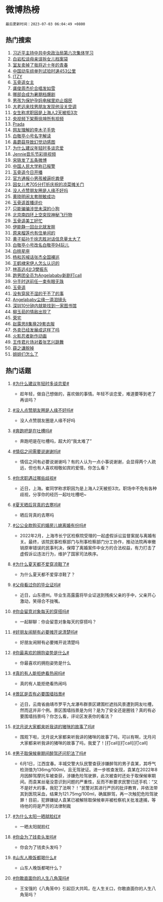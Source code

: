 # 微博热榜

`最后更新时间：2023-07-03 06:04:49 +0800`

## 热门搜索

1. [习近平主持中共中央政治局第六次集体学习](https://m.weibo.cn/search?containerid=100103type%3D1%26t%3D10%26q%3D%23%E4%B9%A0%E8%BF%91%E5%B9%B3%E4%B8%BB%E6%8C%81%E4%B8%AD%E5%85%B1%E4%B8%AD%E5%A4%AE%E6%94%BF%E6%B2%BB%E5%B1%80%E7%AC%AC%E5%85%AD%E6%AC%A1%E9%9B%86%E4%BD%93%E5%AD%A6%E4%B9%A0%23&stream_entry_id=51&isnewpage=1&extparam=seat%3D1%26pos%3D0%26dgr%3D0%26stream_entry_id%3D51%26c_type%3D51%26filter_type%3Drealtimehot%26cate%3D10103%26display_time%3D1688335488%26pre_seqid%3D168833548831902721692&luicode=10000011&lfid=106003type%253D25%2526t%253D3%2526disable_hot%253D1%2526filter_type%253Drealtimehot)
1. [白岩松谈母亲误拆女儿档案袋](https://m.weibo.cn/search?containerid=100103type%3D1%26t%3D10%26q%3D%23%E7%99%BD%E5%B2%A9%E6%9D%BE%E8%B0%88%E6%AF%8D%E4%BA%B2%E8%AF%AF%E6%8B%86%E5%A5%B3%E5%84%BF%E6%A1%A3%E6%A1%88%E8%A2%8B%23&stream_entry_id=31&isnewpage=1&extparam=seat%3D1%26pos%3D0%26dgr%3D0%26stream_entry_id%3D31%26q%3D%2523%25E7%2599%25BD%25E5%25B2%25A9%25E6%259D%25BE%25E8%25B0%2588%25E6%25AF%258D%25E4%25BA%25B2%25E8%25AF%25AF%25E6%258B%2586%25E5%25A5%25B3%25E5%2584%25BF%25E6%25A1%25A3%25E6%25A1%2588%25E8%25A2%258B%2523%26filter_type%3Drealtimehot%26flag%3D32768%26band_rank%3D1%26lcate%3D5001%26c_type%3D31%26realpos%3D1%26cate%3D5001%26display_time%3D1688335488%26pre_seqid%3D168833548831902721692&luicode=10000011&lfid=106003type%253D25%2526t%253D3%2526disable_hot%253D1%2526filter_type%253Drealtimehot)
1. [室友卖掉了我将近十年的青春](https://m.weibo.cn/search?containerid=100103type%3D1%26t%3D10%26q%3D%23%E5%AE%A4%E5%8F%8B%E5%8D%96%E6%8E%89%E4%BA%86%E6%88%91%E5%B0%86%E8%BF%91%E5%8D%81%E5%B9%B4%E7%9A%84%E9%9D%92%E6%98%A5%23&stream_entry_id=31&isnewpage=1&extparam=seat%3D1%26pos%3D1%26dgr%3D0%26stream_entry_id%3D31%26q%3D%2523%25E5%25AE%25A4%25E5%258F%258B%25E5%258D%2596%25E6%258E%2589%25E4%25BA%2586%25E6%2588%2591%25E5%25B0%2586%25E8%25BF%2591%25E5%258D%2581%25E5%25B9%25B4%25E7%259A%2584%25E9%259D%2592%25E6%2598%25A5%2523%26filter_type%3Drealtimehot%26flag%3D2%26band_rank%3D2%26lcate%3D5001%26c_type%3D31%26realpos%3D2%26cate%3D5001%26display_time%3D1688335488%26pre_seqid%3D168833548831902721692&luicode=10000011&lfid=106003type%253D25%2526t%253D3%2526disable_hot%253D1%2526filter_type%253Drealtimehot)
1. [中国动车组单列试验时速453公里](https://m.weibo.cn/search?containerid=100103type%3D1%26t%3D10%26q%3D%23%E4%B8%AD%E5%9B%BD%E5%8A%A8%E8%BD%A6%E7%BB%84%E5%8D%95%E5%88%97%E8%AF%95%E9%AA%8C%E6%97%B6%E9%80%9F453%E5%85%AC%E9%87%8C%23&stream_entry_id=31&isnewpage=1&extparam=seat%3D1%26pos%3D2%26dgr%3D0%26stream_entry_id%3D31%26q%3D%2523%25E4%25B8%25AD%25E5%259B%25BD%25E5%258A%25A8%25E8%25BD%25A6%25E7%25BB%2584%25E5%258D%2595%25E5%2588%2597%25E8%25AF%2595%25E9%25AA%258C%25E6%2597%25B6%25E9%2580%259F453%25E5%2585%25AC%25E9%2587%258C%2523%26filter_type%3Drealtimehot%26flag%3D0%26band_rank%3D3%26lcate%3D5001%26c_type%3D31%26realpos%3D3%26cate%3D5001%26display_time%3D1688335488%26pre_seqid%3D168833548831902721692&luicode=10000011&lfid=106003type%253D25%2526t%253D3%2526disable_hot%253D1%2526filter_type%253Drealtimehot)
1. [ITZY](https://m.weibo.cn/search?containerid=100103type%3D1%26t%3D10%26q%3DITZY&stream_entry_id=31&isnewpage=1&extparam=seat%3D1%26pos%3D3%26dgr%3D0%26stream_entry_id%3D31%26q%3DITZY%26filter_type%3Drealtimehot%26flag%3D16%26band_rank%3D4%26lcate%3D5001%26c_type%3D31%26realpos%3D4%26cate%3D5001%26display_time%3D1688335488%26pre_seqid%3D168833548831902721692&luicode=10000011&lfid=106003type%253D25%2526t%253D3%2526disable_hot%253D1%2526filter_type%253Drealtimehot)
1. [玉骨遥女主](https://m.weibo.cn/search?containerid=100103type%3D1%26t%3D10%26q%3D%23%E7%8E%89%E9%AA%A8%E9%81%A5%E5%A5%B3%E4%B8%BB%23&stream_entry_id=31&isnewpage=1&extparam=seat%3D1%26pos%3D4%26dgr%3D0%26stream_entry_id%3D31%26q%3D%2523%25E7%258E%2589%25E9%25AA%25A8%25E9%2581%25A5%25E5%25A5%25B3%25E4%25B8%25BB%2523%26filter_type%3Drealtimehot%26flag%3D0%26band_rank%3D5%26lcate%3D5001%26c_type%3D31%26realpos%3D5%26cate%3D5001%26display_time%3D1688335488%26pre_seqid%3D168833548831902721692&luicode=10000011&lfid=106003type%253D25%2526t%253D3%2526disable_hot%253D1%2526filter_type%253Drealtimehot)
1. [龚俊周杰伦合唱发如雪](https://m.weibo.cn/search?containerid=100103type%3D1%26t%3D10%26q%3D%23%E9%BE%9A%E4%BF%8A%E5%91%A8%E6%9D%B0%E4%BC%A6%E5%90%88%E5%94%B1%E5%8F%91%E5%A6%82%E9%9B%AA%23&stream_entry_id=31&isnewpage=1&extparam=seat%3D1%26pos%3D5%26dgr%3D0%26stream_entry_id%3D31%26q%3D%2523%25E9%25BE%259A%25E4%25BF%258A%25E5%2591%25A8%25E6%259D%25B0%25E4%25BC%25A6%25E5%2590%2588%25E5%2594%25B1%25E5%258F%2591%25E5%25A6%2582%25E9%259B%25AA%2523%26filter_type%3Drealtimehot%26flag%3D16%26band_rank%3D6%26lcate%3D5001%26c_type%3D31%26realpos%3D6%26cate%3D5001%26display_time%3D1688335488%26pre_seqid%3D168833548831902721692&luicode=10000011&lfid=106003type%253D25%2526t%253D3%2526disable_hot%253D1%2526filter_type%253Drealtimehot)
1. [哪部会成为暑期档爆剧](https://m.weibo.cn/search?containerid=100103type%3D1%26t%3D10%26q%3D%23%E5%93%AA%E9%83%A8%E4%BC%9A%E6%88%90%E4%B8%BA%E6%9A%91%E6%9C%9F%E6%A1%A3%E7%88%86%E5%89%A7%23&stream_entry_id=31&isnewpage=1&extparam=seat%3D1%26pos%3D6%26dgr%3D0%26stream_entry_id%3D31%26q%3D%2523%25E5%2593%25AA%25E9%2583%25A8%25E4%25BC%259A%25E6%2588%2590%25E4%25B8%25BA%25E6%259A%2591%25E6%259C%259F%25E6%25A1%25A3%25E7%2588%2586%25E5%2589%25A7%2523%26filter_type%3Drealtimehot%26flag%3D0%26band_rank%3D7%26lcate%3D5001%26c_type%3D31%26realpos%3D7%26cate%3D5001%26display_time%3D1688335488%26pre_seqid%3D168833548831902721692&luicode=10000011&lfid=106003type%253D25%2526t%253D3%2526disable_hot%253D1%2526filter_type%253Drealtimehot)
1. [男孩为保护孕妈电梯里劝止烟民](https://m.weibo.cn/search?containerid=100103type%3D1%26t%3D10%26q%3D%23%E7%94%B7%E5%AD%A9%E4%B8%BA%E4%BF%9D%E6%8A%A4%E5%AD%95%E5%A6%88%E7%94%B5%E6%A2%AF%E9%87%8C%E5%8A%9D%E6%AD%A2%E7%83%9F%E6%B0%91%23&stream_entry_id=31&isnewpage=1&extparam=seat%3D1%26pos%3D7%26dgr%3D0%26stream_entry_id%3D31%26q%3D%2523%25E7%2594%25B7%25E5%25AD%25A9%25E4%25B8%25BA%25E4%25BF%259D%25E6%258A%25A4%25E5%25AD%2595%25E5%25A6%2588%25E7%2594%25B5%25E6%25A2%25AF%25E9%2587%258C%25E5%258A%259D%25E6%25AD%25A2%25E7%2583%259F%25E6%25B0%2591%2523%26filter_type%3Drealtimehot%26flag%3D32768%26band_rank%3D8%26lcate%3D5001%26c_type%3D31%26realpos%3D8%26cate%3D5001%26display_time%3D1688335488%26pre_seqid%3D168833548831902721692&luicode=10000011&lfid=106003type%253D25%2526t%253D3%2526disable_hot%253D1%2526filter_type%253Drealtimehot)
1. [大老远来找男朋友发现他没关空调](https://m.weibo.cn/search?containerid=100103type%3D1%26t%3D10%26q%3D%E5%A4%A7%E8%80%81%E8%BF%9C%E6%9D%A5%E6%89%BE%E7%94%B7%E6%9C%8B%E5%8F%8B%E5%8F%91%E7%8E%B0%E4%BB%96%E6%B2%A1%E5%85%B3%E7%A9%BA%E8%B0%83&stream_entry_id=31&isnewpage=1&extparam=seat%3D1%26pos%3D8%26dgr%3D0%26stream_entry_id%3D31%26q%3D%25E5%25A4%25A7%25E8%2580%2581%25E8%25BF%259C%25E6%259D%25A5%25E6%2589%25BE%25E7%2594%25B7%25E6%259C%258B%25E5%258F%258B%25E5%258F%2591%25E7%258E%25B0%25E4%25BB%2596%25E6%25B2%25A1%25E5%2585%25B3%25E7%25A9%25BA%25E8%25B0%2583%26filter_type%3Drealtimehot%26flag%3D0%26band_rank%3D9%26lcate%3D5001%26c_type%3D31%26realpos%3D9%26cate%3D5001%26display_time%3D1688335488%26pre_seqid%3D168833548831902721692&luicode=10000011&lfid=106003type%253D25%2526t%253D3%2526disable_hot%253D1%2526filter_type%253Drealtimehot)
1. [女生称求职因是上海人2天被拒3次](https://m.weibo.cn/search?containerid=100103type%3D1%26t%3D10%26q%3D%23%E5%A5%B3%E7%94%9F%E7%A7%B0%E6%B1%82%E8%81%8C%E5%9B%A0%E6%98%AF%E4%B8%8A%E6%B5%B7%E4%BA%BA2%E5%A4%A9%E8%A2%AB%E6%8B%923%E6%AC%A1%23&stream_entry_id=31&isnewpage=1&extparam=seat%3D1%26pos%3D9%26dgr%3D0%26stream_entry_id%3D31%26q%3D%2523%25E5%25A5%25B3%25E7%2594%259F%25E7%25A7%25B0%25E6%25B1%2582%25E8%2581%258C%25E5%259B%25A0%25E6%2598%25AF%25E4%25B8%258A%25E6%25B5%25B7%25E4%25BA%25BA2%25E5%25A4%25A9%25E8%25A2%25AB%25E6%258B%25923%25E6%25AC%25A1%2523%26filter_type%3Drealtimehot%26flag%3D0%26band_rank%3D10%26lcate%3D5001%26c_type%3D31%26realpos%3D10%26cate%3D5001%26display_time%3D1688335488%26pre_seqid%3D168833548831902721692&luicode=10000011&lfid=106003type%253D25%2526t%253D3%2526disable_hot%253D1%2526filter_type%253Drealtimehot)
1. [央视频下架蔡徐坤所有视频](https://m.weibo.cn/search?containerid=100103type%3D1%26t%3D10%26q%3D%23%E5%A4%AE%E8%A7%86%E9%A2%91%E4%B8%8B%E6%9E%B6%E8%94%A1%E5%BE%90%E5%9D%A4%E6%89%80%E6%9C%89%E8%A7%86%E9%A2%91%23&stream_entry_id=31&isnewpage=1&extparam=seat%3D1%26pos%3D10%26dgr%3D0%26stream_entry_id%3D31%26q%3D%2523%25E5%25A4%25AE%25E8%25A7%2586%25E9%25A2%2591%25E4%25B8%258B%25E6%259E%25B6%25E8%2594%25A1%25E5%25BE%2590%25E5%259D%25A4%25E6%2589%2580%25E6%259C%2589%25E8%25A7%2586%25E9%25A2%2591%2523%26filter_type%3Drealtimehot%26flag%3D2%26band_rank%3D11%26lcate%3D5001%26c_type%3D31%26realpos%3D11%26cate%3D5001%26display_time%3D1688335488%26pre_seqid%3D168833548831902721692&luicode=10000011&lfid=106003type%253D25%2526t%253D3%2526disable_hot%253D1%2526filter_type%253Drealtimehot)
1. [Prada](https://m.weibo.cn/search?containerid=100103type%3D1%26t%3D10%26q%3D%23Prada%23&stream_entry_id=31&isnewpage=1&extparam=seat%3D1%26pos%3D11%26dgr%3D0%26stream_entry_id%3D31%26q%3D%2523Prada%2523%26filter_type%3Drealtimehot%26flag%3D2%26band_rank%3D12%26lcate%3D5001%26c_type%3D31%26realpos%3D12%26cate%3D5001%26display_time%3D1688335488%26pre_seqid%3D168833548831902721692&luicode=10000011&lfid=106003type%253D25%2526t%253D3%2526disable_hot%253D1%2526filter_type%253Drealtimehot)
1. [网友理解的李木子手势](https://m.weibo.cn/search?containerid=100103type%3D1%26t%3D10%26q%3D%23%E7%BD%91%E5%8F%8B%E7%90%86%E8%A7%A3%E7%9A%84%E6%9D%8E%E6%9C%A8%E5%AD%90%E6%89%8B%E5%8A%BF%23&stream_entry_id=31&isnewpage=1&extparam=seat%3D1%26pos%3D12%26dgr%3D0%26stream_entry_id%3D31%26q%3D%2523%25E7%25BD%2591%25E5%258F%258B%25E7%2590%2586%25E8%25A7%25A3%25E7%259A%2584%25E6%259D%258E%25E6%259C%25A8%25E5%25AD%2590%25E6%2589%258B%25E5%258A%25BF%2523%26filter_type%3Drealtimehot%26flag%3D2%26band_rank%3D13%26lcate%3D5001%26c_type%3D31%26realpos%3D13%26cate%3D5001%26display_time%3D1688335488%26pre_seqid%3D168833548831902721692&luicode=10000011&lfid=106003type%253D25%2526t%253D3%2526disable_hot%253D1%2526filter_type%253Drealtimehot)
1. [白敬亭小号名字解读](https://m.weibo.cn/search?containerid=100103type%3D1%26t%3D10%26q%3D%23%E7%99%BD%E6%95%AC%E4%BA%AD%E5%B0%8F%E5%8F%B7%E5%90%8D%E5%AD%97%E8%A7%A3%E8%AF%BB%23&stream_entry_id=31&isnewpage=1&extparam=seat%3D1%26pos%3D13%26dgr%3D0%26stream_entry_id%3D31%26q%3D%2523%25E7%2599%25BD%25E6%2595%25AC%25E4%25BA%25AD%25E5%25B0%258F%25E5%258F%25B7%25E5%2590%258D%25E5%25AD%2597%25E8%25A7%25A3%25E8%25AF%25BB%2523%26filter_type%3Drealtimehot%26flag%3D0%26band_rank%3D14%26lcate%3D5001%26c_type%3D31%26realpos%3D14%26cate%3D5001%26display_time%3D1688335488%26pre_seqid%3D168833548831902721692&luicode=10000011&lfid=106003type%253D25%2526t%253D3%2526disable_hot%253D1%2526filter_type%253Drealtimehot)
1. [毒蘑菇导致幻觉动感图](https://m.weibo.cn/search?containerid=100103type%3D1%26t%3D10%26q%3D%E6%AF%92%E8%98%91%E8%8F%87%E5%AF%BC%E8%87%B4%E5%B9%BB%E8%A7%89%E5%8A%A8%E6%84%9F%E5%9B%BE&stream_entry_id=31&isnewpage=1&extparam=seat%3D1%26pos%3D14%26dgr%3D0%26stream_entry_id%3D31%26q%3D%25E6%25AF%2592%25E8%2598%2591%25E8%258F%2587%25E5%25AF%25BC%25E8%2587%25B4%25E5%25B9%25BB%25E8%25A7%2589%25E5%258A%25A8%25E6%2584%259F%25E5%259B%25BE%26filter_type%3Drealtimehot%26flag%3D0%26band_rank%3D15%26lcate%3D5001%26c_type%3D31%26realpos%3D15%26cate%3D5001%26display_time%3D1688335488%26pre_seqid%3D168833548831902721692&luicode=10000011&lfid=106003type%253D25%2526t%253D3%2526disable_hot%253D1%2526filter_type%253Drealtimehot)
1. [为什么建议年轻时多谈恋爱](https://m.weibo.cn/search?containerid=100103type%3D1%26t%3D10%26q%3D%23%E4%B8%BA%E4%BB%80%E4%B9%88%E5%BB%BA%E8%AE%AE%E5%B9%B4%E8%BD%BB%E6%97%B6%E5%A4%9A%E8%B0%88%E6%81%8B%E7%88%B1%23&stream_entry_id=31&isnewpage=1&extparam=seat%3D1%26pos%3D15%26dgr%3D0%26stream_entry_id%3D31%26q%3D%2523%25E4%25B8%25BA%25E4%25BB%2580%25E4%25B9%2588%25E5%25BB%25BA%25E8%25AE%25AE%25E5%25B9%25B4%25E8%25BD%25BB%25E6%2597%25B6%25E5%25A4%259A%25E8%25B0%2588%25E6%2581%258B%25E7%2588%25B1%2523%26filter_type%3Drealtimehot%26flag%3D0%26band_rank%3D16%26lcate%3D5001%26c_type%3D31%26realpos%3D16%26cate%3D5001%26display_time%3D1688335488%26pre_seqid%3D168833548831902721692&luicode=10000011&lfid=106003type%253D25%2526t%253D3%2526disable_hot%253D1%2526filter_type%253Drealtimehot)
1. [Jennie音乐节彩排视频](https://m.weibo.cn/search?containerid=100103type%3D1%26t%3D10%26q%3D%23Jennie%E9%9F%B3%E4%B9%90%E8%8A%82%E5%BD%A9%E6%8E%92%E8%A7%86%E9%A2%91%23&stream_entry_id=31&isnewpage=1&extparam=seat%3D1%26pos%3D16%26dgr%3D0%26stream_entry_id%3D31%26q%3D%2523Jennie%25E9%259F%25B3%25E4%25B9%2590%25E8%258A%2582%25E5%25BD%25A9%25E6%258E%2592%25E8%25A7%2586%25E9%25A2%2591%2523%26filter_type%3Drealtimehot%26flag%3D0%26band_rank%3D17%26lcate%3D5001%26c_type%3D31%26realpos%3D17%26cate%3D5001%26display_time%3D1688335488%26pre_seqid%3D168833548831902721692&luicode=10000011&lfid=106003type%253D25%2526t%253D3%2526disable_hot%253D1%2526filter_type%253Drealtimehot)
1. [宋轶发了五条微博](https://m.weibo.cn/search?containerid=100103type%3D1%26t%3D10%26q%3D%23%E5%AE%8B%E8%BD%B6%E5%8F%91%E4%BA%86%E4%BA%94%E6%9D%A1%E5%BE%AE%E5%8D%9A%23&stream_entry_id=31&isnewpage=1&extparam=seat%3D1%26pos%3D17%26dgr%3D0%26stream_entry_id%3D31%26q%3D%2523%25E5%25AE%258B%25E8%25BD%25B6%25E5%258F%2591%25E4%25BA%2586%25E4%25BA%2594%25E6%259D%25A1%25E5%25BE%25AE%25E5%258D%259A%2523%26filter_type%3Drealtimehot%26flag%3D0%26band_rank%3D18%26lcate%3D5001%26c_type%3D31%26realpos%3D18%26cate%3D5001%26display_time%3D1688335488%26pre_seqid%3D168833548831902721692&luicode=10000011&lfid=106003type%253D25%2526t%253D3%2526disable_hot%253D1%2526filter_type%253Drealtimehot)
1. [中国人民大学称已报警](https://m.weibo.cn/search?containerid=100103type%3D1%26t%3D10%26q%3D%23%E4%B8%AD%E5%9B%BD%E4%BA%BA%E6%B0%91%E5%A4%A7%E5%AD%A6%E7%A7%B0%E5%B7%B2%E6%8A%A5%E8%AD%A6%23&stream_entry_id=31&isnewpage=1&extparam=seat%3D1%26pos%3D18%26dgr%3D0%26stream_entry_id%3D31%26q%3D%2523%25E4%25B8%25AD%25E5%259B%25BD%25E4%25BA%25BA%25E6%25B0%2591%25E5%25A4%25A7%25E5%25AD%25A6%25E7%25A7%25B0%25E5%25B7%25B2%25E6%258A%25A5%25E8%25AD%25A6%2523%26filter_type%3Drealtimehot%26flag%3D0%26band_rank%3D19%26lcate%3D5001%26c_type%3D31%26realpos%3D19%26cate%3D5001%26display_time%3D1688335488%26pre_seqid%3D168833548831902721692&luicode=10000011&lfid=106003type%253D25%2526t%253D3%2526disable_hot%253D1%2526filter_type%253Drealtimehot)
1. [玉骨遥今日开播](https://m.weibo.cn/search?containerid=100103type%3D1%26t%3D10%26q%3D%23%E7%8E%89%E9%AA%A8%E9%81%A5%E4%BB%8A%E6%97%A5%E5%BC%80%E6%92%AD%23&stream_entry_id=31&isnewpage=1&extparam=seat%3D1%26pos%3D19%26dgr%3D0%26stream_entry_id%3D31%26q%3D%2523%25E7%258E%2589%25E9%25AA%25A8%25E9%2581%25A5%25E4%25BB%258A%25E6%2597%25A5%25E5%25BC%2580%25E6%2592%25AD%2523%26filter_type%3Drealtimehot%26flag%3D0%26band_rank%3D20%26lcate%3D5001%26c_type%3D31%26realpos%3D20%26cate%3D5001%26display_time%3D1688335488%26pre_seqid%3D168833548831902721692&luicode=10000011&lfid=106003type%253D25%2526t%253D3%2526disable_hot%253D1%2526filter_type%253Drealtimehot)
1. [官方通报小男孩被逼吃粪便](https://m.weibo.cn/search?containerid=100103type%3D1%26t%3D10%26q%3D%23%E5%AE%98%E6%96%B9%E9%80%9A%E6%8A%A5%E5%B0%8F%E7%94%B7%E5%AD%A9%E8%A2%AB%E9%80%BC%E5%90%83%E7%B2%AA%E4%BE%BF%23&stream_entry_id=31&isnewpage=1&extparam=seat%3D1%26pos%3D20%26dgr%3D0%26stream_entry_id%3D31%26q%3D%2523%25E5%25AE%2598%25E6%2596%25B9%25E9%2580%259A%25E6%258A%25A5%25E5%25B0%258F%25E7%2594%25B7%25E5%25AD%25A9%25E8%25A2%25AB%25E9%2580%25BC%25E5%2590%2583%25E7%25B2%25AA%25E4%25BE%25BF%2523%26filter_type%3Drealtimehot%26flag%3D2%26band_rank%3D21%26lcate%3D5001%26c_type%3D31%26realpos%3D21%26cate%3D5001%26display_time%3D1688335488%26pre_seqid%3D168833548831902721692&luicode=10000011&lfid=106003type%253D25%2526t%253D3%2526disable_hot%253D1%2526filter_type%253Drealtimehot)
1. [因女儿考705分打折庆祝的凉菜摊关门](https://m.weibo.cn/search?containerid=100103type%3D1%26t%3D10%26q%3D%23%E5%9B%A0%E5%A5%B3%E5%84%BF%E8%80%83705%E5%88%86%E6%89%93%E6%8A%98%E5%BA%86%E7%A5%9D%E7%9A%84%E5%87%89%E8%8F%9C%E6%91%8A%E5%85%B3%E9%97%A8%23&stream_entry_id=31&isnewpage=1&extparam=seat%3D1%26pos%3D21%26dgr%3D0%26stream_entry_id%3D31%26q%3D%2523%25E5%259B%25A0%25E5%25A5%25B3%25E5%2584%25BF%25E8%2580%2583705%25E5%2588%2586%25E6%2589%2593%25E6%258A%2598%25E5%25BA%2586%25E7%25A5%259D%25E7%259A%2584%25E5%2587%2589%25E8%258F%259C%25E6%2591%258A%25E5%2585%25B3%25E9%2597%25A8%2523%26filter_type%3Drealtimehot%26flag%3D0%26band_rank%3D22%26lcate%3D5001%26c_type%3D31%26realpos%3D22%26cate%3D5001%26display_time%3D1688335488%26pre_seqid%3D168833548831902721692&luicode=10000011&lfid=106003type%253D25%2526t%253D3%2526disable_hot%253D1%2526filter_type%253Drealtimehot)
1. [没人点赞朋友圈是人缘不好吗](https://m.weibo.cn/search?containerid=100103type%3D1%26t%3D10%26q%3D%23%E6%B2%A1%E4%BA%BA%E7%82%B9%E8%B5%9E%E6%9C%8B%E5%8F%8B%E5%9C%88%E6%98%AF%E4%BA%BA%E7%BC%98%E4%B8%8D%E5%A5%BD%E5%90%97%23&stream_entry_id=31&isnewpage=1&extparam=seat%3D1%26pos%3D22%26dgr%3D0%26stream_entry_id%3D31%26q%3D%2523%25E6%25B2%25A1%25E4%25BA%25BA%25E7%2582%25B9%25E8%25B5%259E%25E6%259C%258B%25E5%258F%258B%25E5%259C%2588%25E6%2598%25AF%25E4%25BA%25BA%25E7%25BC%2598%25E4%25B8%258D%25E5%25A5%25BD%25E5%2590%2597%2523%26filter_type%3Drealtimehot%26flag%3D0%26band_rank%3D23%26lcate%3D5001%26c_type%3D31%26realpos%3D23%26cate%3D5001%26display_time%3D1688335488%26pre_seqid%3D168833548831902721692&luicode=10000011&lfid=106003type%253D25%2526t%253D3%2526disable_hot%253D1%2526filter_type%253Drealtimehot)
1. [黄晓明闹太套脱敏成功](https://m.weibo.cn/search?containerid=100103type%3D1%26t%3D10%26q%3D%23%E9%BB%84%E6%99%93%E6%98%8E%E9%97%B9%E5%A4%AA%E5%A5%97%E8%84%B1%E6%95%8F%E6%88%90%E5%8A%9F%23&stream_entry_id=31&isnewpage=1&extparam=seat%3D1%26pos%3D23%26dgr%3D0%26stream_entry_id%3D31%26q%3D%2523%25E9%25BB%2584%25E6%2599%2593%25E6%2598%258E%25E9%2597%25B9%25E5%25A4%25AA%25E5%25A5%2597%25E8%2584%25B1%25E6%2595%258F%25E6%2588%2590%25E5%258A%259F%2523%26filter_type%3Drealtimehot%26flag%3D2%26band_rank%3D24%26lcate%3D5001%26c_type%3D31%26realpos%3D24%26cate%3D5001%26display_time%3D1688335488%26pre_seqid%3D168833548831902721692&luicode=10000011&lfid=106003type%253D25%2526t%253D3%2526disable_hot%253D1%2526filter_type%253Drealtimehot)
1. [玉骨遥首播评价](https://m.weibo.cn/search?containerid=100103type%3D1%26t%3D10%26q%3D%23%E7%8E%89%E9%AA%A8%E9%81%A5%E9%A6%96%E6%92%AD%E8%AF%84%E4%BB%B7%23&stream_entry_id=31&isnewpage=1&extparam=seat%3D1%26pos%3D24%26dgr%3D0%26stream_entry_id%3D31%26q%3D%2523%25E7%258E%2589%25E9%25AA%25A8%25E9%2581%25A5%25E9%25A6%2596%25E6%2592%25AD%25E8%25AF%2584%25E4%25BB%25B7%2523%26filter_type%3Drealtimehot%26flag%3D0%26band_rank%3D25%26lcate%3D5001%26c_type%3D31%26realpos%3D25%26cate%3D5001%26display_time%3D1688335488%26pre_seqid%3D168833548831902721692&luicode=10000011&lfid=106003type%253D25%2526t%253D3%2526disable_hot%253D1%2526filter_type%253Drealtimehot)
1. [只能骗骗涉世未深的小狗](https://m.weibo.cn/search?containerid=100103type%3D1%26t%3D10%26q%3D%E5%8F%AA%E8%83%BD%E9%AA%97%E9%AA%97%E6%B6%89%E4%B8%96%E6%9C%AA%E6%B7%B1%E7%9A%84%E5%B0%8F%E7%8B%97&stream_entry_id=31&isnewpage=1&extparam=seat%3D1%26pos%3D25%26dgr%3D0%26stream_entry_id%3D31%26q%3D%25E5%258F%25AA%25E8%2583%25BD%25E9%25AA%2597%25E9%25AA%2597%25E6%25B6%2589%25E4%25B8%2596%25E6%259C%25AA%25E6%25B7%25B1%25E7%259A%2584%25E5%25B0%258F%25E7%258B%2597%26filter_type%3Drealtimehot%26flag%3D0%26band_rank%3D26%26lcate%3D5001%26c_type%3D31%26realpos%3D26%26cate%3D5001%26display_time%3D1688335488%26pre_seqid%3D168833548831902721692&luicode=10000011&lfid=106003type%253D25%2526t%253D3%2526disable_hot%253D1%2526filter_type%253Drealtimehot)
1. [北京南四环上空突现神秘飞行物](https://m.weibo.cn/search?containerid=100103type%3D1%26t%3D10%26q%3D%23%E5%8C%97%E4%BA%AC%E5%8D%97%E5%9B%9B%E7%8E%AF%E4%B8%8A%E7%A9%BA%E7%AA%81%E7%8E%B0%E7%A5%9E%E7%A7%98%E9%A3%9E%E8%A1%8C%E7%89%A9%23&stream_entry_id=31&isnewpage=1&extparam=seat%3D1%26pos%3D26%26dgr%3D0%26stream_entry_id%3D31%26q%3D%2523%25E5%258C%2597%25E4%25BA%25AC%25E5%258D%2597%25E5%259B%259B%25E7%258E%25AF%25E4%25B8%258A%25E7%25A9%25BA%25E7%25AA%2581%25E7%258E%25B0%25E7%25A5%259E%25E7%25A7%2598%25E9%25A3%259E%25E8%25A1%258C%25E7%2589%25A9%2523%26filter_type%3Drealtimehot%26flag%3D0%26band_rank%3D27%26lcate%3D5001%26c_type%3D31%26realpos%3D27%26cate%3D5001%26display_time%3D1688335488%26pre_seqid%3D168833548831902721692&luicode=10000011&lfid=106003type%253D25%2526t%253D3%2526disable_hot%253D1%2526filter_type%253Drealtimehot)
1. [玉骨遥美工好忙](https://m.weibo.cn/search?containerid=100103type%3D1%26t%3D10%26q%3D%23%E7%8E%89%E9%AA%A8%E9%81%A5%E7%BE%8E%E5%B7%A5%E5%A5%BD%E5%BF%99%23&stream_entry_id=31&isnewpage=1&extparam=seat%3D1%26pos%3D27%26dgr%3D0%26stream_entry_id%3D31%26q%3D%2523%25E7%258E%2589%25E9%25AA%25A8%25E9%2581%25A5%25E7%25BE%258E%25E5%25B7%25A5%25E5%25A5%25BD%25E5%25BF%2599%2523%26filter_type%3Drealtimehot%26flag%3D0%26band_rank%3D28%26lcate%3D5001%26c_type%3D31%26realpos%3D28%26cate%3D5001%26display_time%3D1688335488%26pre_seqid%3D168833548831902721692&luicode=10000011&lfid=106003type%253D25%2526t%253D3%2526disable_hot%253D1%2526filter_type%253Drealtimehot)
1. [伊能静一回台北就发胖](https://m.weibo.cn/search?containerid=100103type%3D1%26t%3D10%26q%3D%23%E4%BC%8A%E8%83%BD%E9%9D%99%E4%B8%80%E5%9B%9E%E5%8F%B0%E5%8C%97%E5%B0%B1%E5%8F%91%E8%83%96%23&stream_entry_id=31&isnewpage=1&extparam=seat%3D1%26pos%3D28%26dgr%3D0%26stream_entry_id%3D31%26q%3D%2523%25E4%25BC%258A%25E8%2583%25BD%25E9%259D%2599%25E4%25B8%2580%25E5%259B%259E%25E5%258F%25B0%25E5%258C%2597%25E5%25B0%25B1%25E5%258F%2591%25E8%2583%2596%2523%26filter_type%3Drealtimehot%26flag%3D0%26band_rank%3D29%26lcate%3D5001%26c_type%3D31%26realpos%3D29%26cate%3D5001%26display_time%3D1688335488%26pre_seqid%3D168833548831902721692&luicode=10000011&lfid=106003type%253D25%2526t%253D3%2526disable_hot%253D1%2526filter_type%253Drealtimehot)
1. [原来榴莲也有住单间的](https://m.weibo.cn/search?containerid=100103type%3D1%26t%3D10%26q%3D%23%E5%8E%9F%E6%9D%A5%E6%A6%B4%E8%8E%B2%E4%B9%9F%E6%9C%89%E4%BD%8F%E5%8D%95%E9%97%B4%E7%9A%84%23&stream_entry_id=31&isnewpage=1&extparam=seat%3D1%26pos%3D29%26dgr%3D0%26stream_entry_id%3D31%26q%3D%2523%25E5%258E%259F%25E6%259D%25A5%25E6%25A6%25B4%25E8%258E%25B2%25E4%25B9%259F%25E6%259C%2589%25E4%25BD%258F%25E5%258D%2595%25E9%2597%25B4%25E7%259A%2584%2523%26filter_type%3Drealtimehot%26flag%3D0%26band_rank%3D30%26lcate%3D5001%26c_type%3D31%26realpos%3D30%26cate%3D5001%26display_time%3D1688335488%26pre_seqid%3D168833548831902721692&luicode=10000011&lfid=106003type%253D25%2526t%253D3%2526disable_hot%253D1%2526filter_type%253Drealtimehot)
1. [黄子韬孙千徐志胜对话信息量太大了](https://m.weibo.cn/search?containerid=100103type%3D1%26t%3D10%26q%3D%23%E9%BB%84%E5%AD%90%E9%9F%AC%E5%AD%99%E5%8D%83%E5%BE%90%E5%BF%97%E8%83%9C%E5%AF%B9%E8%AF%9D%E4%BF%A1%E6%81%AF%E9%87%8F%E5%A4%AA%E5%A4%A7%E4%BA%86%23&stream_entry_id=31&isnewpage=1&extparam=seat%3D1%26pos%3D30%26dgr%3D0%26stream_entry_id%3D31%26q%3D%2523%25E9%25BB%2584%25E5%25AD%2590%25E9%259F%25AC%25E5%25AD%2599%25E5%258D%2583%25E5%25BE%2590%25E5%25BF%2597%25E8%2583%259C%25E5%25AF%25B9%25E8%25AF%259D%25E4%25BF%25A1%25E6%2581%25AF%25E9%2587%258F%25E5%25A4%25AA%25E5%25A4%25A7%25E4%25BA%2586%2523%26filter_type%3Drealtimehot%26flag%3D0%26band_rank%3D31%26lcate%3D5001%26c_type%3D31%26realpos%3D31%26cate%3D5001%26display_time%3D1688335488%26pre_seqid%3D168833548831902721692&luicode=10000011&lfid=106003type%253D25%2526t%253D3%2526disable_hot%253D1%2526filter_type%253Drealtimehot)
1. [白敬亭小号改名白敬亭94玩儿](https://m.weibo.cn/search?containerid=100103type%3D1%26t%3D10%26q%3D%23%E7%99%BD%E6%95%AC%E4%BA%AD%E5%B0%8F%E5%8F%B7%E6%94%B9%E5%90%8D%E7%99%BD%E6%95%AC%E4%BA%AD94%E7%8E%A9%E5%84%BF%23&stream_entry_id=31&isnewpage=1&extparam=seat%3D1%26pos%3D31%26dgr%3D0%26stream_entry_id%3D31%26q%3D%2523%25E7%2599%25BD%25E6%2595%25AC%25E4%25BA%25AD%25E5%25B0%258F%25E5%258F%25B7%25E6%2594%25B9%25E5%2590%258D%25E7%2599%25BD%25E6%2595%25AC%25E4%25BA%25AD94%25E7%258E%25A9%25E5%2584%25BF%2523%26filter_type%3Drealtimehot%26flag%3D0%26band_rank%3D32%26lcate%3D5001%26c_type%3D31%26realpos%3D32%26cate%3D5001%26display_time%3D1688335488%26pre_seqid%3D168833548831902721692&luicode=10000011&lfid=106003type%253D25%2526t%253D3%2526disable_hot%253D1%2526filter_type%253Drealtimehot)
1. [白桃星座](https://m.weibo.cn/search?containerid=100103type%3D1%26t%3D10%26q%3D%E7%99%BD%E6%A1%83%E6%98%9F%E5%BA%A7&stream_entry_id=31&isnewpage=1&extparam=seat%3D1%26pos%3D32%26dgr%3D0%26stream_entry_id%3D31%26q%3D%25E7%2599%25BD%25E6%25A1%2583%25E6%2598%259F%25E5%25BA%25A7%26filter_type%3Drealtimehot%26flag%3D0%26band_rank%3D33%26lcate%3D5001%26c_type%3D31%26realpos%3D33%26cate%3D5001%26display_time%3D1688335488%26pre_seqid%3D168833548831902721692&luicode=10000011&lfid=106003type%253D25%2526t%253D3%2526disable_hot%253D1%2526filter_type%253Drealtimehot)
1. [杨和苏喊话张杰全国裸巡](https://m.weibo.cn/search?containerid=100103type%3D1%26t%3D10%26q%3D%23%E6%9D%A8%E5%92%8C%E8%8B%8F%E5%96%8A%E8%AF%9D%E5%BC%A0%E6%9D%B0%E5%85%A8%E5%9B%BD%E8%A3%B8%E5%B7%A1%23&stream_entry_id=31&isnewpage=1&extparam=seat%3D1%26pos%3D33%26dgr%3D0%26stream_entry_id%3D31%26q%3D%2523%25E6%259D%25A8%25E5%2592%258C%25E8%258B%258F%25E5%2596%258A%25E8%25AF%259D%25E5%25BC%25A0%25E6%259D%25B0%25E5%2585%25A8%25E5%259B%25BD%25E8%25A3%25B8%25E5%25B7%25A1%2523%26filter_type%3Drealtimehot%26flag%3D0%26band_rank%3D34%26lcate%3D5001%26c_type%3D31%26realpos%3D34%26cate%3D5001%26display_time%3D1688335488%26pre_seqid%3D168833548831902721692&luicode=10000011&lfid=106003type%253D25%2526t%253D3%2526disable_hot%253D1%2526filter_type%253Drealtimehot)
1. [王鹤棣宋伊人怎么认识的](https://m.weibo.cn/search?containerid=100103type%3D1%26t%3D10%26q%3D%23%E7%8E%8B%E9%B9%A4%E6%A3%A3%E5%AE%8B%E4%BC%8A%E4%BA%BA%E6%80%8E%E4%B9%88%E8%AE%A4%E8%AF%86%E7%9A%84%23&stream_entry_id=31&isnewpage=1&extparam=seat%3D1%26pos%3D34%26dgr%3D0%26stream_entry_id%3D31%26q%3D%2523%25E7%258E%258B%25E9%25B9%25A4%25E6%25A3%25A3%25E5%25AE%258B%25E4%25BC%258A%25E4%25BA%25BA%25E6%2580%258E%25E4%25B9%2588%25E8%25AE%25A4%25E8%25AF%2586%25E7%259A%2584%2523%26filter_type%3Drealtimehot%26flag%3D0%26band_rank%3D35%26lcate%3D5001%26c_type%3D31%26realpos%3D35%26cate%3D5001%26display_time%3D1688335488%26pre_seqid%3D168833548831902721692&luicode=10000011&lfid=106003type%253D25%2526t%253D3%2526disable_hot%253D1%2526filter_type%253Drealtimehot)
1. [林高远4比3樊振东](https://m.weibo.cn/search?containerid=100103type%3D1%26t%3D10%26q%3D%23%E6%9E%97%E9%AB%98%E8%BF%9C4%E6%AF%943%E6%A8%8A%E6%8C%AF%E4%B8%9C%23&stream_entry_id=31&isnewpage=1&extparam=seat%3D1%26pos%3D35%26dgr%3D0%26stream_entry_id%3D31%26q%3D%2523%25E6%259E%2597%25E9%25AB%2598%25E8%25BF%259C4%25E6%25AF%25943%25E6%25A8%258A%25E6%258C%25AF%25E4%25B8%259C%2523%26filter_type%3Drealtimehot%26flag%3D0%26band_rank%3D36%26lcate%3D5001%26c_type%3D31%26realpos%3D36%26cate%3D5001%26display_time%3D1688335488%26pre_seqid%3D168833548831902721692&luicode=10000011&lfid=106003type%253D25%2526t%253D3%2526disable_hot%253D1%2526filter_type%253Drealtimehot)
1. [跑男团全员为Angelababy新剧打call](https://m.weibo.cn/search?containerid=100103type%3D1%26t%3D10%26q%3D%23%E8%B7%91%E7%94%B7%E5%9B%A2%E5%85%A8%E5%91%98%E4%B8%BAAngelababy%E6%96%B0%E5%89%A7%E6%89%93call%23&stream_entry_id=31&isnewpage=1&extparam=seat%3D1%26pos%3D36%26dgr%3D0%26stream_entry_id%3D31%26q%3D%2523%25E8%25B7%2591%25E7%2594%25B7%25E5%259B%25A2%25E5%2585%25A8%25E5%2591%2598%25E4%25B8%25BAAngelababy%25E6%2596%25B0%25E5%2589%25A7%25E6%2589%2593call%2523%26filter_type%3Drealtimehot%26flag%3D0%26band_rank%3D37%26lcate%3D5001%26c_type%3D31%26realpos%3D37%26cate%3D5001%26display_time%3D1688335488%26pre_seqid%3D168833548831902721692&luicode=10000011&lfid=106003type%253D25%2526t%253D3%2526disable_hot%253D1%2526filter_type%253Drealtimehot)
1. [分手时送前任一束有眼无珠](https://m.weibo.cn/search?containerid=100103type%3D1%26t%3D10%26q%3D%23%E5%88%86%E6%89%8B%E6%97%B6%E9%80%81%E5%89%8D%E4%BB%BB%E4%B8%80%E6%9D%9F%E6%9C%89%E7%9C%BC%E6%97%A0%E7%8F%A0%23&stream_entry_id=31&isnewpage=1&extparam=seat%3D1%26pos%3D37%26dgr%3D0%26stream_entry_id%3D31%26q%3D%2523%25E5%2588%2586%25E6%2589%258B%25E6%2597%25B6%25E9%2580%2581%25E5%2589%258D%25E4%25BB%25BB%25E4%25B8%2580%25E6%259D%259F%25E6%259C%2589%25E7%259C%25BC%25E6%2597%25A0%25E7%258F%25A0%2523%26filter_type%3Drealtimehot%26flag%3D0%26band_rank%3D38%26lcate%3D5001%26c_type%3D31%26realpos%3D38%26cate%3D5001%26display_time%3D1688335488%26pre_seqid%3D168833548831902721692&luicode=10000011&lfid=106003type%253D25%2526t%253D3%2526disable_hot%253D1%2526filter_type%253Drealtimehot)
1. [玉骨遥](https://m.weibo.cn/search?containerid=100103type%3D1%26t%3D10%26q%3D%E7%8E%89%E9%AA%A8%E9%81%A5&stream_entry_id=31&isnewpage=1&extparam=seat%3D1%26pos%3D38%26dgr%3D0%26stream_entry_id%3D31%26q%3D%25E7%258E%2589%25E9%25AA%25A8%25E9%2581%25A5%26filter_type%3Drealtimehot%26flag%3D0%26band_rank%3D39%26lcate%3D5001%26c_type%3D31%26realpos%3D39%26cate%3D5001%26display_time%3D1688335488%26pre_seqid%3D168833548831902721692&luicode=10000011&lfid=106003type%253D25%2526t%253D3%2526disable_hot%253D1%2526filter_type%253Drealtimehot)
1. [没有穿尿不湿的干不了的事](https://m.weibo.cn/search?containerid=100103type%3D1%26t%3D10%26q%3D%23%E6%B2%A1%E6%9C%89%E7%A9%BF%E5%B0%BF%E4%B8%8D%E6%B9%BF%E7%9A%84%E5%B9%B2%E4%B8%8D%E4%BA%86%E7%9A%84%E4%BA%8B%23&stream_entry_id=31&isnewpage=1&extparam=seat%3D1%26pos%3D39%26dgr%3D0%26stream_entry_id%3D31%26q%3D%2523%25E6%25B2%25A1%25E6%259C%2589%25E7%25A9%25BF%25E5%25B0%25BF%25E4%25B8%258D%25E6%25B9%25BF%25E7%259A%2584%25E5%25B9%25B2%25E4%25B8%258D%25E4%25BA%2586%25E7%259A%2584%25E4%25BA%258B%2523%26filter_type%3Drealtimehot%26flag%3D0%26band_rank%3D40%26lcate%3D5001%26c_type%3D31%26realpos%3D40%26cate%3D5001%26display_time%3D1688335488%26pre_seqid%3D168833548831902721692&luicode=10000011&lfid=106003type%253D25%2526t%253D3%2526disable_hot%253D1%2526filter_type%253Drealtimehot)
1. [Angelababy尘缘一滴泪镜头](https://m.weibo.cn/search?containerid=100103type%3D1%26t%3D10%26q%3D%23Angelababy%E5%B0%98%E7%BC%98%E4%B8%80%E6%BB%B4%E6%B3%AA%E9%95%9C%E5%A4%B4%23&stream_entry_id=31&isnewpage=1&extparam=seat%3D1%26pos%3D40%26dgr%3D0%26stream_entry_id%3D31%26q%3D%2523Angelababy%25E5%25B0%2598%25E7%25BC%2598%25E4%25B8%2580%25E6%25BB%25B4%25E6%25B3%25AA%25E9%2595%259C%25E5%25A4%25B4%2523%26filter_type%3Drealtimehot%26flag%3D1%26band_rank%3D41%26lcate%3D5001%26c_type%3D31%26realpos%3D41%26cate%3D5001%26display_time%3D1688335488%26pre_seqid%3D168833548831902721692&luicode=10000011&lfid=106003type%253D25%2526t%253D3%2526disable_hot%253D1%2526filter_type%253Drealtimehot)
1. [深圳10分钟内就能找到一家图书馆](https://m.weibo.cn/search?containerid=100103type%3D1%26t%3D10%26q%3D%23%E6%B7%B1%E5%9C%B310%E5%88%86%E9%92%9F%E5%86%85%E5%B0%B1%E8%83%BD%E6%89%BE%E5%88%B0%E4%B8%80%E5%AE%B6%E5%9B%BE%E4%B9%A6%E9%A6%86%23&stream_entry_id=31&isnewpage=1&extparam=seat%3D1%26pos%3D41%26dgr%3D0%26stream_entry_id%3D31%26q%3D%2523%25E6%25B7%25B1%25E5%259C%25B310%25E5%2588%2586%25E9%2592%259F%25E5%2586%2585%25E5%25B0%25B1%25E8%2583%25BD%25E6%2589%25BE%25E5%2588%25B0%25E4%25B8%2580%25E5%25AE%25B6%25E5%259B%25BE%25E4%25B9%25A6%25E9%25A6%2586%2523%26filter_type%3Drealtimehot%26flag%3D32768%26band_rank%3D42%26lcate%3D5001%26c_type%3D31%26realpos%3D42%26cate%3D5001%26display_time%3D1688335488%26pre_seqid%3D168833548831902721692&luicode=10000011&lfid=106003type%253D25%2526t%253D3%2526disable_hot%253D1%2526filter_type%253Drealtimehot)
1. [柳玉茹的情敌出现了](https://m.weibo.cn/search?containerid=100103type%3D1%26t%3D10%26q%3D%23%E6%9F%B3%E7%8E%89%E8%8C%B9%E7%9A%84%E6%83%85%E6%95%8C%E5%87%BA%E7%8E%B0%E4%BA%86%23&stream_entry_id=31&isnewpage=1&extparam=seat%3D1%26pos%3D42%26dgr%3D0%26stream_entry_id%3D31%26q%3D%2523%25E6%259F%25B3%25E7%258E%2589%25E8%258C%25B9%25E7%259A%2584%25E6%2583%2585%25E6%2595%258C%25E5%2587%25BA%25E7%258E%25B0%25E4%25BA%2586%2523%26filter_type%3Drealtimehot%26flag%3D0%26band_rank%3D43%26lcate%3D5001%26c_type%3D31%26realpos%3D43%26cate%3D5001%26display_time%3D1688335488%26pre_seqid%3D168833548831902721692&luicode=10000011&lfid=106003type%253D25%2526t%253D3%2526disable_hot%253D1%2526filter_type%253Drealtimehot)
1. [荣宅](https://m.weibo.cn/search?containerid=100103type%3D1%26t%3D10%26q%3D%E8%8D%A3%E5%AE%85&stream_entry_id=31&isnewpage=1&extparam=seat%3D1%26pos%3D43%26dgr%3D0%26stream_entry_id%3D31%26q%3D%25E8%258D%25A3%25E5%25AE%2585%26filter_type%3Drealtimehot%26flag%3D0%26band_rank%3D44%26lcate%3D5001%26c_type%3D31%26realpos%3D44%26cate%3D5001%26display_time%3D1688335488%26pre_seqid%3D168833548831902721692&luicode=10000011&lfid=106003type%253D25%2526t%253D3%2526disable_hot%253D1%2526filter_type%253Drealtimehot)
1. [赵露思8集换29套衣服](https://m.weibo.cn/search?containerid=100103type%3D1%26t%3D10%26q%3D%23%E8%B5%B5%E9%9C%B2%E6%80%9D8%E9%9B%86%E6%8D%A229%E5%A5%97%E8%A1%A3%E6%9C%8D%23&stream_entry_id=31&isnewpage=1&extparam=seat%3D1%26pos%3D44%26dgr%3D0%26stream_entry_id%3D31%26q%3D%2523%25E8%25B5%25B5%25E9%259C%25B2%25E6%2580%259D8%25E9%259B%2586%25E6%258D%25A229%25E5%25A5%2597%25E8%25A1%25A3%25E6%259C%258D%2523%26filter_type%3Drealtimehot%26flag%3D0%26band_rank%3D45%26lcate%3D5001%26c_type%3D31%26realpos%3D45%26cate%3D5001%26display_time%3D1688335488%26pre_seqid%3D168833548831902721692&luicode=10000011&lfid=106003type%253D25%2526t%253D3%2526disable_hot%253D1%2526filter_type%253Drealtimehot)
1. [外卖已经发展成这样了吗](https://m.weibo.cn/search?containerid=100103type%3D1%26t%3D10%26q%3D%E5%A4%96%E5%8D%96%E5%B7%B2%E7%BB%8F%E5%8F%91%E5%B1%95%E6%88%90%E8%BF%99%E6%A0%B7%E4%BA%86%E5%90%97&stream_entry_id=31&isnewpage=1&extparam=seat%3D1%26pos%3D45%26dgr%3D0%26stream_entry_id%3D31%26q%3D%25E5%25A4%2596%25E5%258D%2596%25E5%25B7%25B2%25E7%25BB%258F%25E5%258F%2591%25E5%25B1%2595%25E6%2588%2590%25E8%25BF%2599%25E6%25A0%25B7%25E4%25BA%2586%25E5%2590%2597%26filter_type%3Drealtimehot%26flag%3D0%26band_rank%3D46%26lcate%3D5001%26c_type%3D31%26realpos%3D46%26cate%3D5001%26display_time%3D1688335488%26pre_seqid%3D168833548831902721692&luicode=10000011&lfid=106003type%253D25%2526t%253D3%2526disable_hot%253D1%2526filter_type%253Drealtimehot)
1. [火影忍者新作动画](https://m.weibo.cn/search?containerid=100103type%3D1%26t%3D10%26q%3D%23%E7%81%AB%E5%BD%B1%E5%BF%8D%E8%80%85%E6%96%B0%E4%BD%9C%E5%8A%A8%E7%94%BB%23&stream_entry_id=31&isnewpage=1&extparam=seat%3D1%26pos%3D46%26dgr%3D0%26stream_entry_id%3D31%26q%3D%2523%25E7%2581%25AB%25E5%25BD%25B1%25E5%25BF%258D%25E8%2580%2585%25E6%2596%25B0%25E4%25BD%259C%25E5%258A%25A8%25E7%2594%25BB%2523%26filter_type%3Drealtimehot%26flag%3D0%26band_rank%3D47%26lcate%3D5001%26c_type%3D31%26realpos%3D47%26cate%3D5001%26display_time%3D1688335488%26pre_seqid%3D168833548831902721692&luicode=10000011&lfid=106003type%253D25%2526t%253D3%2526disable_hot%253D1%2526filter_type%253Drealtimehot)
1. [王传君片场对着张艺兴跳舞](https://m.weibo.cn/search?containerid=100103type%3D1%26t%3D10%26q%3D%23%E7%8E%8B%E4%BC%A0%E5%90%9B%E7%89%87%E5%9C%BA%E5%AF%B9%E7%9D%80%E5%BC%A0%E8%89%BA%E5%85%B4%E8%B7%B3%E8%88%9E%23&stream_entry_id=31&isnewpage=1&extparam=seat%3D1%26pos%3D47%26dgr%3D0%26stream_entry_id%3D31%26q%3D%2523%25E7%258E%258B%25E4%25BC%25A0%25E5%2590%259B%25E7%2589%2587%25E5%259C%25BA%25E5%25AF%25B9%25E7%259D%2580%25E5%25BC%25A0%25E8%2589%25BA%25E5%2585%25B4%25E8%25B7%25B3%25E8%2588%259E%2523%26filter_type%3Drealtimehot%26flag%3D0%26band_rank%3D48%26lcate%3D5001%26c_type%3D31%26realpos%3D48%26cate%3D5001%26display_time%3D1688335488%26pre_seqid%3D168833548831902721692&luicode=10000011&lfid=106003type%253D25%2526t%253D3%2526disable_hot%253D1%2526filter_type%253Drealtimehot)
1. [薛之谦脱掉](https://m.weibo.cn/search?containerid=100103type%3D1%26t%3D10%26q%3D%E8%96%9B%E4%B9%8B%E8%B0%A6%E8%84%B1%E6%8E%89&stream_entry_id=31&isnewpage=1&extparam=seat%3D1%26pos%3D48%26dgr%3D0%26stream_entry_id%3D31%26q%3D%25E8%2596%259B%25E4%25B9%258B%25E8%25B0%25A6%25E8%2584%25B1%25E6%258E%2589%26filter_type%3Drealtimehot%26flag%3D0%26band_rank%3D49%26lcate%3D5001%26c_type%3D31%26realpos%3D49%26cate%3D5001%26display_time%3D1688335488%26pre_seqid%3D168833548831902721692&luicode=10000011&lfid=106003type%253D25%2526t%253D3%2526disable_hot%253D1%2526filter_type%253Drealtimehot)
1. [姐姐们怎么了](https://m.weibo.cn/search?containerid=100103type%3D1%26t%3D10%26q%3D%23%E5%A7%90%E5%A7%90%E4%BB%AC%E6%80%8E%E4%B9%88%E4%BA%86%23&stream_entry_id=31&isnewpage=1&extparam=seat%3D1%26pos%3D49%26dgr%3D0%26stream_entry_id%3D31%26q%3D%2523%25E5%25A7%2590%25E5%25A7%2590%25E4%25BB%25AC%25E6%2580%258E%25E4%25B9%2588%25E4%25BA%2586%2523%26filter_type%3Drealtimehot%26flag%3D0%26band_rank%3D50%26lcate%3D5001%26c_type%3D31%26realpos%3D50%26cate%3D5001%26display_time%3D1688335488%26pre_seqid%3D168833548831902721692&luicode=10000011&lfid=106003type%253D25%2526t%253D3%2526disable_hot%253D1%2526filter_type%253Drealtimehot)

## 热门话题

1. [#为什么建议年轻时多谈恋爱#](https://m.weibo.cn/search?containerid=231522type%3D1%26t%3D10%26q%3D%23%E4%B8%BA%E4%BB%80%E4%B9%88%E5%BB%BA%E8%AE%AE%E5%B9%B4%E8%BD%BB%E6%97%B6%E5%A4%9A%E8%B0%88%E6%81%8B%E7%88%B1%23&stream_entry_id=128&isnewpage=1&extparam=seat%3D1%26pos%3D1-0-0%26dgr%3D0%26c_type%3D128%26unitid%3D1688302888100%26cate%3D5004%26lcate%3D5004%26display_time%3D1688335489%26pre_seqid%3D1688335489186019711144&luicode=10000011&lfid=231648_-_4)
    - 趁年轻，做自己想做的，喜欢做的事情。年轻不谈恋爱，难道要等到老了再谈吗？

1. [#没人点赞朋友圈是人缘不好吗#](https://m.weibo.cn/search?containerid=231522type%3D1%26t%3D10%26q%3D%23%E6%B2%A1%E4%BA%BA%E7%82%B9%E8%B5%9E%E6%9C%8B%E5%8F%8B%E5%9C%88%E6%98%AF%E4%BA%BA%E7%BC%98%E4%B8%8D%E5%A5%BD%E5%90%97%23&stream_entry_id=128&isnewpage=1&extparam=seat%3D1%26pos%3D1-0-1%26dgr%3D0%26c_type%3D128%26unitid%3D1688297498860%26cate%3D5004%26lcate%3D5004%26display_time%3D1688335489%26pre_seqid%3D1688335489186019711144&luicode=10000011&lfid=231648_-_4)
    - 没人点赞朋友圈是人缘不好吗

1. [#奔跑吧是在吐槽吗#](https://m.weibo.cn/search?containerid=231522type%3D1%26t%3D10%26q%3D%23%E5%A5%94%E8%B7%91%E5%90%A7%E6%98%AF%E5%9C%A8%E5%90%90%E6%A7%BD%E5%90%97%23&stream_entry_id=128&isnewpage=1&extparam=seat%3D1%26pos%3D1-0-2%26dgr%3D0%26c_type%3D128%26unitid%3D1688167366409%26cate%3D5004%26lcate%3D5004%26display_time%3D1688335489%26pre_seqid%3D1688335489186019711144&luicode=10000011&lfid=231648_-_4)
    - 奔跑吧是在吐槽吗，超大的“我太难了”

1. [#情侣之间需要说谢谢吗#](https://m.weibo.cn/search?containerid=231522type%3D1%26t%3D10%26q%3D%23%E6%83%85%E4%BE%A3%E4%B9%8B%E9%97%B4%E9%9C%80%E8%A6%81%E8%AF%B4%E8%B0%A2%E8%B0%A2%E5%90%97%23&stream_entry_id=128&isnewpage=1&extparam=seat%3D1%26pos%3D1-0-3%26dgr%3D0%26c_type%3D128%26unitid%3D1688220750694%26cate%3D5004%26lcate%3D5004%26display_time%3D1688335489%26pre_seqid%3D1688335489186019711144&luicode=10000011&lfid=231648_-_4)
    - 情侣之间有必要说谢谢吗？有的人认为一点小事说谢谢，会显得两个人疏远，但也有人喜欢相敬如宾的爱情，你怎么看？

1. [#你求职遇过哪些歧视#](https://m.weibo.cn/search?containerid=231522type%3D1%26t%3D10%26q%3D%23%E4%BD%A0%E6%B1%82%E8%81%8C%E9%81%87%E8%BF%87%E5%93%AA%E4%BA%9B%E6%AD%A7%E8%A7%86%23&stream_entry_id=128&isnewpage=1&extparam=seat%3D1%26pos%3D1-0-4%26dgr%3D0%26c_type%3D128%26unitid%3D1688308894822%26cate%3D5004%26lcate%3D5004%26display_time%3D1688335489%26pre_seqid%3D1688335489186019711144&luicode=10000011&lfid=231648_-_4)
    - 近日，上海。崔同学称求职因为是上海人2天被拒3次。职场中不免有各种歧视，分享你的经历一起吐吐槽吧~

1. [#夏天晒后背真的去寒吗#](https://m.weibo.cn/search?containerid=231522type%3D1%26t%3D10%26q%3D%23%E5%A4%8F%E5%A4%A9%E6%99%92%E5%90%8E%E8%83%8C%E7%9C%9F%E7%9A%84%E5%8E%BB%E5%AF%92%E5%90%97%23&stream_entry_id=128&isnewpage=1&extparam=seat%3D1%26pos%3D1-0-5%26dgr%3D0%26c_type%3D128%26unitid%3D1688266298188%26cate%3D5004%26lcate%3D5004%26display_time%3D1688335489%26pre_seqid%3D1688335489186019711144&luicode=10000011&lfid=231648_-_4)
    - 晒后背真的去寒吗

1. [#公公全款购买的婚房儿媳离婚有份吗#](https://m.weibo.cn/search?containerid=231522type%3D1%26t%3D10%26q%3D%23%E5%85%AC%E5%85%AC%E5%85%A8%E6%AC%BE%E8%B4%AD%E4%B9%B0%E7%9A%84%E5%A9%9A%E6%88%BF%E5%84%BF%E5%AA%B3%E7%A6%BB%E5%A9%9A%E6%9C%89%E4%BB%BD%E5%90%97%23&stream_entry_id=128&isnewpage=1&extparam=seat%3D1%26pos%3D1-0-6%26dgr%3D0%26c_type%3D128%26unitid%3D1688166757915%26cate%3D5004%26lcate%3D5004%26display_time%3D1688335489%26pre_seqid%3D1688335489186019711144&luicode=10000011&lfid=231648_-_4)
    - 2022年2月，上海市长宁区检察院受理的一起虚假诉讼监督案就与离婚有关。最终，该院民事检察部门与刑事检察部门分工协作，推动法院再审撤销原审错误的民事判决，保障了离婚案件中女方的合法权益，有力打击了虚假诉讼违法行为，维护了国家司法秩序。

1. [#为什么夏天都不爱穿凉鞋了#](https://m.weibo.cn/search?containerid=231522type%3D1%26t%3D10%26q%3D%23%E4%B8%BA%E4%BB%80%E4%B9%88%E5%A4%8F%E5%A4%A9%E9%83%BD%E4%B8%8D%E7%88%B1%E7%A9%BF%E5%87%89%E9%9E%8B%E4%BA%86%23&stream_entry_id=128&isnewpage=1&extparam=seat%3D1%26pos%3D1-0-7%26dgr%3D0%26c_type%3D128%26unitid%3D1688170396951%26cate%3D5004%26lcate%3D5004%26display_time%3D1688335489%26pre_seqid%3D1688335489186019711144&luicode=10000011&lfid=231648_-_4)
    - 为什么夏天都不爱穿凉鞋了？ ​

1. [#父母看过你的毕业证吗#](https://m.weibo.cn/search?containerid=231522type%3D1%26t%3D10%26q%3D%23%E7%88%B6%E6%AF%8D%E7%9C%8B%E8%BF%87%E4%BD%A0%E7%9A%84%E6%AF%95%E4%B8%9A%E8%AF%81%E5%90%97%23&stream_entry_id=128&isnewpage=1&extparam=seat%3D1%26pos%3D1-0-8%26dgr%3D0%26c_type%3D128%26unitid%3D1688192875156%26cate%3D5004%26lcate%3D5004%26display_time%3D1688335489%26pre_seqid%3D1688335489186019711144&luicode=10000011&lfid=231648_-_4)
    - 近日，山东德州。毕业生高露露将毕业证送到残疾父亲的手中，父亲开心激动，笑得合不拢嘴。

1. [#你会留意对象每天的穿搭吗#](https://m.weibo.cn/search?containerid=231522type%3D1%26t%3D10%26q%3D%23%E4%BD%A0%E4%BC%9A%E7%95%99%E6%84%8F%E5%AF%B9%E8%B1%A1%E6%AF%8F%E5%A4%A9%E7%9A%84%E7%A9%BF%E6%90%AD%E5%90%97%23&stream_entry_id=128&isnewpage=1&extparam=seat%3D1%26pos%3D1-0-9%26dgr%3D0%26c_type%3D128%26unitid%3D1688195277302%26cate%3D5004%26lcate%3D5004%26display_time%3D1688335489%26pre_seqid%3D1688335489186019711144&luicode=10000011&lfid=231648_-_4)
    - 一起聊聊：你会留意对象每天的穿搭吗？

1. [#好朋友闹掰有必要摊开说清楚吗#](https://m.weibo.cn/search?containerid=231522type%3D1%26t%3D10%26q%3D%23%E5%A5%BD%E6%9C%8B%E5%8F%8B%E9%97%B9%E6%8E%B0%E6%9C%89%E5%BF%85%E8%A6%81%E6%91%8A%E5%BC%80%E8%AF%B4%E6%B8%85%E6%A5%9A%E5%90%97%23&stream_entry_id=128&isnewpage=1&extparam=seat%3D1%26pos%3D1-0-10%26dgr%3D0%26c_type%3D128%26unitid%3D1688216833683%26cate%3D5004%26lcate%3D5004%26display_time%3D1688335489%26pre_seqid%3D1688335489186019711144&luicode=10000011&lfid=231648_-_4)
    - 好朋友闹掰有必要摊开说清楚吗

1. [#你最喜欢的拥抱姿势是什么#](https://m.weibo.cn/search?containerid=231522type%3D1%26t%3D10%26q%3D%23%E4%BD%A0%E6%9C%80%E5%96%9C%E6%AC%A2%E7%9A%84%E6%8B%A5%E6%8A%B1%E5%A7%BF%E5%8A%BF%E6%98%AF%E4%BB%80%E4%B9%88%23&stream_entry_id=128&isnewpage=1&extparam=seat%3D1%26pos%3D1-0-11%26dgr%3D0%26c_type%3D128%26unitid%3D1688257328613%26cate%3D5004%26lcate%3D5004%26display_time%3D1688335489%26pre_seqid%3D1688335489186019711144&luicode=10000011&lfid=231648_-_4)
    - 你最喜欢的拥抱姿势是什么

1. [#真的有人能拒绝看热闹吗#](https://m.weibo.cn/search?containerid=231522type%3D1%26t%3D10%26q%3D%23%E7%9C%9F%E7%9A%84%E6%9C%89%E4%BA%BA%E8%83%BD%E6%8B%92%E7%BB%9D%E7%9C%8B%E7%83%AD%E9%97%B9%E5%90%97%23&stream_entry_id=128&isnewpage=1&extparam=seat%3D1%26pos%3D1-0-12%26dgr%3D0%26c_type%3D128%26unitid%3D1688262399409%26cate%3D5004%26lcate%3D5004%26display_time%3D1688335489%26pre_seqid%3D1688335489186019711144&luicode=10000011&lfid=231648_-_4)
    - 真的有人能拒绝看热闹吗

1. [#景区是否有必要围墙挡景#](https://m.weibo.cn/search?containerid=231522type%3D1%26t%3D10%26q%3D%23%E6%99%AF%E5%8C%BA%E6%98%AF%E5%90%A6%E6%9C%89%E5%BF%85%E8%A6%81%E5%9B%B4%E5%A2%99%E6%8C%A1%E6%99%AF%23&stream_entry_id=128&isnewpage=1&extparam=seat%3D1%26pos%3D1-0-13%26dgr%3D0%26c_type%3D128%26unitid%3D1688291487242%26cate%3D5004%26lcate%3D5004%26display_time%3D1688335489%26pre_seqid%3D1688335489186019711144&luicode=10000011&lfid=231648_-_4)
    - 近日，云南省曲靖市罗平九龙瀑布群景区建围栏遮挡风景遭到网友吐槽，然而这并非个例。景区围墙挡景是为何？是为了安全还是圈钱？真的有必要围墙挡景吗？你怎么看，评论区发表你的看法？

1. [#沈月说大家都来听我讲的猪咪的故事了吗#](https://m.weibo.cn/search?containerid=231522type%3D1%26t%3D10%26q%3D%23%E6%B2%88%E6%9C%88%E8%AF%B4%E5%A4%A7%E5%AE%B6%E9%83%BD%E6%9D%A5%E5%90%AC%E6%88%91%E8%AE%B2%E7%9A%84%E7%8C%AA%E5%92%AA%E7%9A%84%E6%95%85%E4%BA%8B%E4%BA%86%E5%90%97%23&stream_entry_id=128&isnewpage=1&extparam=seat%3D1%26pos%3D1-0-14%26dgr%3D0%26c_type%3D128%26unitid%3D1688167963207%26cate%3D5004%26lcate%3D5004%26display_time%3D1688335489%26pre_seqid%3D1688335489186019711144&luicode=10000011&lfid=231648_-_4)
    - 围观下啦，沈月说大家都来听我讲的猪咪的故事了吗，可以有啊，沈月问大家都来听我讲的猪咪的故事了吗，我爱了！[打call][打call][打call]

1. [#男子取保候审期间醉驾还问犯法了吗#](https://m.weibo.cn/search?containerid=231522type%3D1%26t%3D10%26q%3D%23%E7%94%B7%E5%AD%90%E5%8F%96%E4%BF%9D%E5%80%99%E5%AE%A1%E6%9C%9F%E9%97%B4%E9%86%89%E9%A9%BE%E8%BF%98%E9%97%AE%E7%8A%AF%E6%B3%95%E4%BA%86%E5%90%97%23&stream_entry_id=128&isnewpage=1&extparam=seat%3D1%26pos%3D1-0-15%26dgr%3D0%26c_type%3D128%26unitid%3D1688181839730%26cate%3D5004%26lcate%3D5004%26display_time%3D1688335489%26pre_seqid%3D1688335489186019711144&luicode=10000011&lfid=231648_-_4)
    - 6月1日，江西宜春。丰城交警大队民警查获涉嫌醉驾的男子袁某，其呼气检测值为136mg/100ml，且无驾驶证。进一步核查发现，袁某在2022年8月因醉驾摩托车被查获，涉嫌危险驾驶罪，此次被查时还处于取保候审期间。而袁某丝毫没意识到问题的严重性，反而不断要求民警归还手机：“又不是好大的事，我犯了法啊？！”民警对其进行严厉的批评教育，并依法带其到医院采血，结果为121.75mg/100ml，确属醉驾，再一次触犯危险驾驶罪！目前，犯罪嫌疑人袁某已被解除取保候审并被检察机关批准逮捕，等待他的将是严厉的法律制裁

1. [#为什么太阳一晒就脸红#](https://m.weibo.cn/search?containerid=231522type%3D1%26t%3D10%26q%3D%23%E4%B8%BA%E4%BB%80%E4%B9%88%E5%A4%AA%E9%98%B3%E4%B8%80%E6%99%92%E5%B0%B1%E8%84%B8%E7%BA%A2%23&stream_entry_id=128&isnewpage=1&extparam=seat%3D1%26pos%3D1-0-16%26dgr%3D0%26c_type%3D128%26unitid%3D1688276799111%26cate%3D5004%26lcate%3D5004%26display_time%3D1688335489%26pre_seqid%3D1688335489186019711144&luicode=10000011&lfid=231648_-_4)
    - 一晒太阳就脸红

1. [#你会为了钱卖头发吗#](https://m.weibo.cn/search?containerid=231522type%3D1%26t%3D10%26q%3D%23%E4%BD%A0%E4%BC%9A%E4%B8%BA%E4%BA%86%E9%92%B1%E5%8D%96%E5%A4%B4%E5%8F%91%E5%90%97%23&stream_entry_id=128&isnewpage=1&extparam=seat%3D1%26pos%3D1-0-17%26dgr%3D0%26c_type%3D128%26unitid%3D1688253103988%26cate%3D5004%26lcate%3D5004%26display_time%3D1688335489%26pre_seqid%3D1688335489186019711144&luicode=10000011&lfid=231648_-_4)
    - 你会为了钱卖头发吗？

1. [#山东人晚饭都喝什么#](https://m.weibo.cn/search?containerid=231522type%3D1%26t%3D10%26q%3D%23%E5%B1%B1%E4%B8%9C%E4%BA%BA%E6%99%9A%E9%A5%AD%E9%83%BD%E5%96%9D%E4%BB%80%E4%B9%88%23&stream_entry_id=128&isnewpage=1&extparam=seat%3D1%26pos%3D1-0-18%26dgr%3D0%26c_type%3D128%26unitid%3D1688211150693%26cate%3D5004%26lcate%3D5004%26display_time%3D1688335489%26pre_seqid%3D1688335489186019711144&luicode=10000011&lfid=231648_-_4)
    - 山东人晚饭都喝什么？

1. [#你敢直面你的人生八角笼吗#](https://m.weibo.cn/search?containerid=231522type%3D1%26t%3D10%26q%3D%23%E4%BD%A0%E6%95%A2%E7%9B%B4%E9%9D%A2%E4%BD%A0%E7%9A%84%E4%BA%BA%E7%94%9F%E5%85%AB%E8%A7%92%E7%AC%BC%E5%90%97%23&stream_entry_id=128&isnewpage=1&extparam=seat%3D1%26pos%3D1-0-19%26dgr%3D0%26c_type%3D128%26unitid%3D1688266601784%26cate%3D5004%26lcate%3D5004%26display_time%3D1688335489%26pre_seqid%3D1688335489186019711144&luicode=10000011&lfid=231648_-_4)
    - 王宝强的《八角笼中》引起巨大共鸣，在人生关口，你敢直面你的人生八角笼吗？

